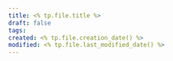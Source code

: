 ```yaml
---
title: <% tp.file.title %>
draft: false
tags: 
created: <% tp.file.creation_date() %>
modified: <% tp.file.last_modified_date() %>
---
```

